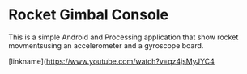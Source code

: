 # Rocket Gimbal Console
This is a simple Android and Processing application that show rocket movmentsusing an accelerometer and a gyroscope board. 

[linkname](https://www.youtube.com/watch?v=qz4jsMyJYC4


